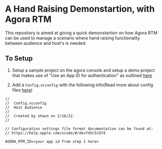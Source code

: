 # A Hand Raising Demonstartion, with Agora RTM

This repository is aimed at giving a quick demonstartion on how Agora RTM can be used to manage a scenario where hand raising functionality between audience and host's is needed.

## To Setup

1) Setup a sample project on the agora console and setup a demo project that makes use of "Use an App ID for authentication" as outlined [here](https://docs.agora.io/en/Real-time-Messaging/rtm_token)

2) Add a `Config.xcconfig` with the following info(Read more about config files [here](https://nshipster.com/xcconfig/))

```
//
//  Config.xcconfig
//  Host Audience
//
//  Created by shaun on 2/16/22.
//

// Configuration settings file format documentation can be found at:
// https://help.apple.com/xcode/#/dev745c5c974

AGORA_RTM_ID=<your app id from step 1 here>
```
